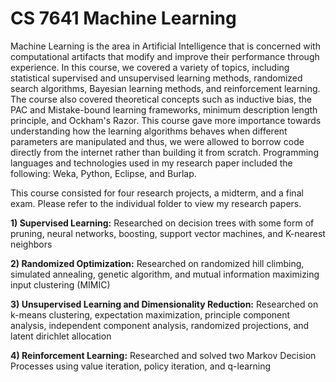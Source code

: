 # CS 7641 Machine Learning
Machine Learning is the area in Artificial Intelligence that is concerned with computational artifacts that modify and improve their performance through experience. In this course, we covered a variety of topics, including statistical supervised and unsupervised learning methods, randomized search algorithms, Bayesian learning methods, and reinforcement learning. The course also covered theoretical concepts such as inductive bias, the PAC and Mistake-bound learning frameworks, minimum description length principle, and Ockham's Razor. This course gave more importance towards understanding how the learning algorithms behaves when different parameters are manipulated and thus, we were allowed to borrow code directly from the internet rather than building it from scratch. Programming languages and technologies used in my research paper included the following: Weka, Python, Eclipse, and Burlap. 

This course consisted for four research projects, a midterm, and a final exam. Please refer to the individual folder to view my research papers. 

**1) Supervised Learning:** Researched on decision trees with some form of pruning, neural networks, boosting, support vector machines, and K-nearest neighbors <br />

**2) Randomized Optimization:** Researched on randomized hill climbing, simulated annealing, genetic algorithm, and mutual information maximizing input clustering (MIMIC) <br />

**3) Unsupervised Learning and Dimensionality Reduction:** Researched on k-means clustering, expectation maximization, principle component analysis, independent component analysis, randomized projections, and latent dirichlet allocation <br />

**4) Reinforcement Learning:** Researched and solved two Markov Decision Processes using value iteration, policy iteration, and q-learning <br />

